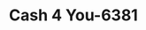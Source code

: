 ---
f_zip-code: 72956
f_state-code: AR
title: Cash 4 You-6381
f_phone: 479-410-3334
f_city-only: Van Buren
f_address: 2519 Alma Highway Van Buren
f_location-unique-id: '6381'
slug: cash-4-you-6381
updated-on: '2024-05-30T13:46:58.046Z'
created-on: '2024-05-30T13:36:59.803Z'
published-on: '2024-05-30T13:54:32.469Z'
f_city-state: cms/city/van-buren-ar.md
f_company: cms/company/cash-4-you.md
f_state: cms/state/arkansas.md
layout: '[payday-loan].html'
tags: payday-loan
---